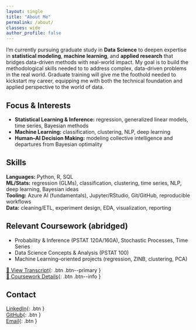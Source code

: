 ```yaml
---
layout: single
title: "About Me"
permalink: /about/
classes: wide
author_profile: false
---
```


I’m currently pursuing graduate study in **Data Science** to deepen expertise in **statistical modeling**, **machine learning**, and **applied research** that bridges data-driven methods with real-world impact. My goal is to build the methodological skills needed to to address complex, data-driven problems in the real world. Graduate training will give me the foothold needed to kickstart my career, equipping me with both the technical foundation and applied perspective to the world of data.

## Focus & Interests
- **Statistical Learning & Inference:** regression, generalized linear models, time series, Bayesian methods  
- **Machine Learning:** classification, clustering, NLP, deep learning  
- **Human–AI Decision Making:** modeling collective intelligence and departures from Bayesian optimality

## Skills
**Languages:** Python, R, SQL  
**ML/Stats:** regression (GLMs), classification, clustering, time series, NLP, deep learning, Bayesian ideas  
**Tooling:** Azure AI (fundamentals), Jupyter/RStudio, Git/GitHub, reproducible workflows  
**Data:** cleaning/ETL, experiment design, EDA, visualization, reporting

## Relevant Coursework (abridged)
- Probability & Inference (PSTAT 120A/160A), Stochastic Processes, Time Series  
- Data Science Concepts & Analysis (PSTAT 100)  
- Machine Learning–oriented projects (regression, ZINB, clustering, PCA)

[📄 View Transcript](/assets/transcript.pdf){: .btn .btn--primary }  
[📘 Coursework Details](/coursework/){: .btn .btn--info }

## Contact
[LinkedIn](https://www.linkedin.com/in/adam-rychtecky-4a360130a){: .btn }  
[GitHub](https://github.com/AdamRychtecky8){: .btn }  
[Email](mailto:adam.rychtecky@outlook.com){: .btn }
